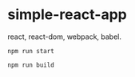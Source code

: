 # simple-react-app

react, react-dom, webpack, babel.


```shell
npm run start
```

```shell
npm run build
```
